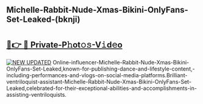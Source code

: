 ## Michelle-Rabbit-Nude-Xmas-Bikini-OnlyFans-Set-Leaked-(bknji)


# <h2><a href="https://mediaupload.pro?-19M">🔗👉 🔴 Private-P𝚑ot𝚘𝚜-V𝚒d𝚎o</a></h2>

[![NEW UPDATED](https://i.imgur.com/0qMVB7G.gif)](https://mediaupload.pro?-19M)
Online-influencer-Michelle-Rabbit-Nude-Xmas-Bikini-OnlyFans-Set-Leaked,known-for-publishing-dance-and-lifestyle-content,-including-performances-and-vlogs-on-social-media-platforms.Brilliant-ventriloquist-assistant-Michelle-Rabbit-Nude-Xmas-Bikini-OnlyFans-Set-Leaked,celebrated-for-their-exceptional-abilities-and-accomplishments-in-assisting-ventriloquists.  